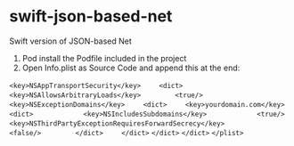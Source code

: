 # swift-json-based-net
Swift version of JSON-based Net

1. Pod install the Podfile included in the project
2. Open Info.plist as Source Code and append this at the end:

`<key>NSAppTransportSecurity</key>`
`    <dict>`
`        <key>NSAllowsArbitraryLoads</key>`
`        <true/>`
`        <key>NSExceptionDomains</key>`
`    <dict>`
`    <key>yourdomain.com</key>`
`        <dict>`
`            <key>NSIncludesSubdomains</key>`
`            <true/>`
`            <key>NSThirdPartyExceptionRequiresForwardSecrecy</key>`
`            <false/>`
`        </dict>`
`    </dict>`
`</dict>`
`</dict>`
`</plist>`